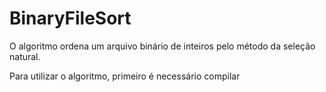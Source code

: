 # BinaryFileSort

  O algoritmo ordena um arquivo binário de inteiros pelo método da seleção natural.
  
  Para utilizar o algoritmo, primeiro é necessário compilar 
